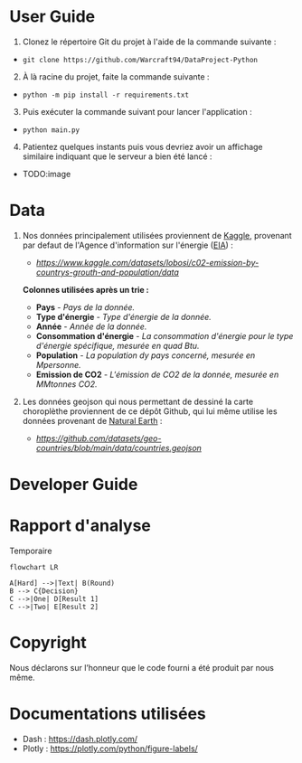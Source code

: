 # User Guide
1. Clonez le répertoire Git du projet à l'aide de la commande suivante :
-     git clone https://github.com/Warcraft94/DataProject-Python
2. À là racine du projet, faite la commande suivante :
-     python -m pip install -r requirements.txt
3. Puis exécuter la commande suivant pour lancer l'application :
-     python main.py
4. Patientez quelques instants puis vous devriez avoir un affichage similaire indiquant que le serveur a bien été lancé :
- TODO:image

# Data
1. Nos données principalement utilisées proviennent de [Kaggle](https://www.kaggle.com/), provenant par defaut de l'Agence d'information sur l'énergie ([EIA](https://www.eia.gov/)) :
   - *https://www.kaggle.com/datasets/lobosi/c02-emission-by-countrys-grouth-and-population/data*
     
    **Colonnes utilisées après un trie :**
    - **Pays** - *Pays de la donnée.*
    - **Type d'énergie** - *Type d'énergie de la donnée.*
    - **Année** - *Année de la donnée.*
    - **Consommation d'énergie** - *La consommation d'énergie pour le type d'énergie spécifique, mesurée en quad Btu.*
    - **Population** - *La population dy pays concerné, mesurée en Mpersonne.*
    - **Emission de CO2** - *L'émission de CO2 de la donnée, mesurée en MMtonnes CO2.*

2. Les données geojson qui nous permettant de dessiné la carte choroplèthe proviennent de ce dépôt Github, qui lui même utilise les données provenant de [Natural Earth](https://www.naturalearthdata.com/) :
   - *https://github.com/datasets/geo-countries/blob/main/data/countries.geojson*

# Developer Guide

# Rapport d'analyse

Temporaire
```mermaid
flowchart LR

A[Hard] -->|Text| B(Round)
B --> C{Decision}
C -->|One| D[Result 1]
C -->|Two| E[Result 2]
```


# Copyright
Nous déclarons sur l’honneur que le code fourni a été produit par nous même.

# Documentations utilisées
- Dash : https://dash.plotly.com/ 
- Plotly : https://plotly.com/python/figure-labels/ 
